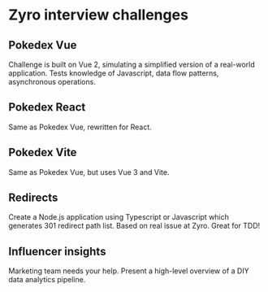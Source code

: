 # Zyro interview challenges

## Pokedex Vue

Challenge is built on Vue 2, simulating a simplified version of a real-world application. Tests knowledge of Javascript, data flow patterns, asynchronous operations.

## Pokedex React

Same as Pokedex Vue, rewritten for React.

## Pokedex Vite

Same as Pokedex Vue, but uses Vue 3 and Vite.

## Redirects

Create a Node.js application using Typescript or Javascript which generates 301 redirect path list. Based on real issue at Zyro. Great for TDD!

## Influencer insights

Marketing team needs your help. Present a high-level overview of a DIY data analytics pipeline.
